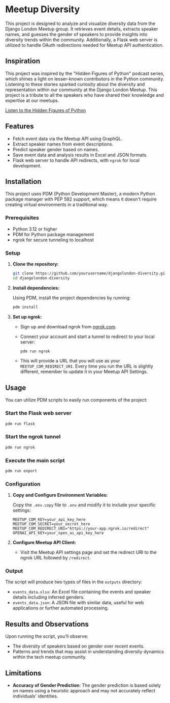 # Meetup Diversity

This project is designed to analyze and visualize diversity data from the Django London Meetup group. It retrieves event details, extracts speaker names, and guesses the gender of speakers to provide insights into diversity trends within the community. Additionally, a Flask web server is utilized to handle OAuth redirections needed for Meetup API authentication.

## Inspiration

This project was inspired by the "Hidden Figures of Python" podcast series, which shines a light on lesser-known contributors in the Python community. Listening to these stories sparked curiosity about the diversity and representation within our community at the Django London Meetup. This project is a tribute to all the speakers who have shared their knowledge and expertise at our meetups.

[Listen to the Hidden Figures of Python](https://open.spotify.com/show/0paWD9BHs7QNNHsMFFUoIN)

## Features

- Fetch event data via the Meetup API using GraphQL.
- Extract speaker names from event descriptions.
- Predict speaker gender based on names.
- Save event data and analysis results in Excel and JSON formats.
- Flask web server to handle API redirects, with `ngrok` for local development.

## Installation

This project uses PDM (Python Development Master), a modern Python package manager with PEP 582 support, which means it doesn't require creating virtual environments in a traditional way.

### Prerequisites

- Python 3.12 or higher
- PDM for Python package management
- ngrok for secure tunneling to localhost

### Setup

1. **Clone the repository:**

   ```bash
   git clone https://github.com/yourusername/djangolondon-diversity.git
   cd djangolondon-diversity
   ```

2. **Install dependencies:**

   Using PDM, install the project dependencies by running:

   ```bash
   pdm install
   ```

3. **Set up ngrok:**

   - Sign up and download ngrok from [ngrok.com](https://ngrok.com).
   - Connect your account and start a tunnel to redirect to your local server:

     ```bash
     pdm run ngrok
     ```

   - This will provide a URL that you will use as your `MEETUP_COM_REDIRECT_URI`. Every time you run the URL is slightly different, remember to update it in your Meetup API Settings.

## Usage

You can utilize PDM scripts to easily run components of the project:

### Start the Flask web server

```bash
pdm run flask
```

### Start the ngrok tunnel

```bash
pdm run ngrok
```

### Execute the main script

```bash
pdm run export
```

### Configuration

1. **Copy and Configure Environment Variables:**

   Copy the `.env.copy` file to `.env` and modify it to include your specific settings:

   ```plaintext
   MEETUP_COM_KEY=your_api_key_here
   MEETUP_COM_SECRET=your_secret_here
   MEETUP_COM_REDIRECT_URI="https://your-app.ngrok.io/redirect"
   OPENAI_API_KEY=your_open_ai_api_key_here
   ```

2. **Configure Meetup API Client:**

   - Visit the Meetup API settings page and set the redirect URI to the ngrok URL followed by `/redirect`.

### Output

The script will produce two types of files in the `outputs` directory:

- `events_data.xlsx`: An Excel file containing the events and speaker details including inferred genders.
- `events_data.json`: A JSON file with similar data, useful for web applications or further automated processing.

## Results and Observations

Upon running the script, you'll observe:

- The diversity of speakers based on gender over recent events.
- Patterns and trends that may assist in understanding diversity dynamics within the tech meetup community.

## Limitations

- **Accuracy of Gender Prediction**: The gender prediction is based solely on names using a heuristic approach and may not accurately reflect individuals' identities.
